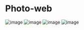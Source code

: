 # Photo-web
![image](https://github.com/user-attachments/assets/4a0d056f-147e-40be-be0d-30927b8ea7e0)
![image](https://github.com/user-attachments/assets/d92d7503-3146-40ef-916f-cc969f785c28)
![image](https://github.com/user-attachments/assets/57bceeab-b828-40a8-9c2f-1fae023dc231)
![image](https://github.com/user-attachments/assets/b9696f9f-a6ec-4bef-b2f5-e42a0d30a913)

